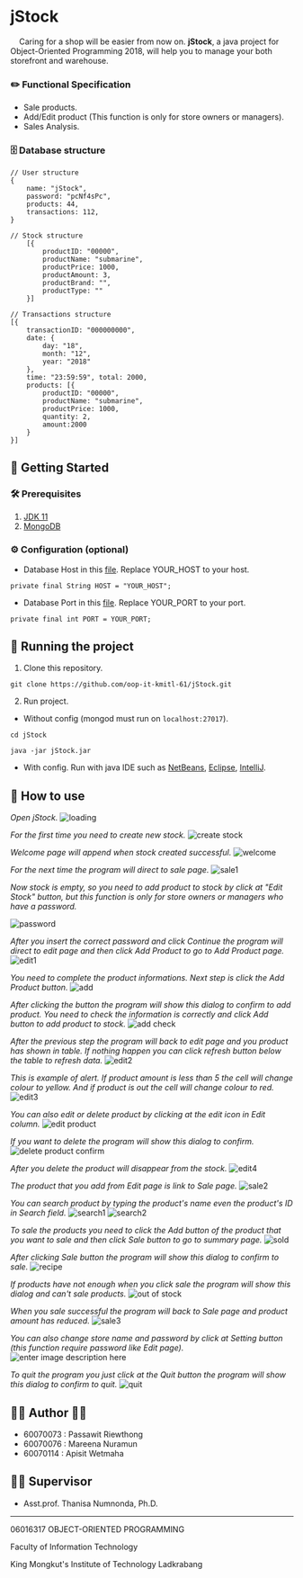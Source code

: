 # jStock
&nbsp;&nbsp;&nbsp; Caring for a shop will be easier from now on. **jStock**, a java project for Object-Oriented Programming 2018, will help you to manage your both storefront and warehouse.

### ✏️ Functional Specification
 - Sale products.
 - Add/Edit product (This function is only for store owners or managers).
 - Sales Analysis.

### 🗄 Database structure
	// User structure
	{
		name: "jStock",
		password: "pcNf4sPc",
		products: 44,
		transactions: 112,
	}
	
	// Stock structure
		[{
			productID: "00000",
			productName: "submarine",
			productPrice: 1000,
			productAmount: 3,
			productBrand: "",
			productType: ""
		}]

	// Transactions structure
	[{
		transactionID: "000000000",
		date: {
			day: "18",
			month: "12",
			year: "2018"
		},
		time: "23:59:59", total: 2000,
		products: [{
			productID: "00000",
			productName: "submarine",
			productPrice: 1000,
			quantity: 2,
			amount:2000
		}
	}]

## 📍 Getting Started
### 🛠 Prerequisites
 1. [JDK 11](https://www.oracle.com/technetwork/java/javase/downloads/jdk11-downloads-5066655.html) 
 2. [MongoDB](https://www.mongodb.com/download-center/community)

### ⚙️ Configuration (optional)
 - Database Host in this [file](/config/Config.java). Replace YOUR_HOST to your host.
 
`private final String HOST = "YOUR_HOST";`

 - Database Port in this [file](/config/Config.java). Replace YOUR_PORT to your port.
 
`private final int PORT = YOUR_PORT;`

## 🏃 Running the project
 1. Clone this repository.
 
`git clone https://github.com/oop-it-kmitl-61/jStock.git`

 2. Run project.
 - Without config (mongod must run on `localhost:27017`).
 
`cd jStock`

`java -jar jStock.jar`

- With config. Run with java IDE such as [NetBeans](https://netbeans.org/), [Eclipse](https://www.eclipse.org/downloads/), [IntelliJ](https://www.jetbrains.com/idea/).

## 📖  How to use
*Open jStock.*
![loading](https://user-images.githubusercontent.com/32861458/50114203-8c9ce600-0276-11e9-85f5-3cea8bf639ea.png)

*For the first time you need to create new stock.*
![create stock](https://user-images.githubusercontent.com/32861458/50114507-3d0aea00-0277-11e9-83d3-153f7fc51e72.png)

*Welcome page will append when stock created successful.*
![welcome](https://user-images.githubusercontent.com/32861458/50114630-94a95580-0277-11e9-90c3-e0743ca98863.png)

*For the next time the program will direct to sale page.*
![sale1](https://user-images.githubusercontent.com/32861458/50114714-d0441f80-0277-11e9-8e7e-fe8ee1a10be6.png)

*Now stock is empty, so you need to add product to stock by click at "Edit Stock" button, but this function is only for store owners or managers who have a password.*

![password](https://user-images.githubusercontent.com/32861458/50114967-a3dcd300-0278-11e9-8a77-8e2e55e5d729.png)

*After you insert the correct password and click Continue the program will direct to edit page and then click Add Product to go to Add Product page.*
![edit1](https://user-images.githubusercontent.com/32861458/50115041-d8508f00-0278-11e9-9c41-62996d91c731.png)

*You need to complete the product informations. Next step is click the Add Product button.*
![add](https://user-images.githubusercontent.com/32861458/50115142-1ea5ee00-0279-11e9-8df5-a4f422ce3cd8.png)

*After clicking the button the program will show this dialog to confirm to add product. You need to check the information is correctly and click Add button to add product to stock.*
![add check](https://user-images.githubusercontent.com/32861458/50115357-b1df2380-0279-11e9-9319-2e2194915db5.png)

*After the previous step the program will back to edit page and you product has shown in table. If nothing happen you can click refresh button below the table to refresh data.*
![edit2](https://user-images.githubusercontent.com/32861458/50115519-36ca3d00-027a-11e9-8a9a-9023fc1d4b76.png)

*This is example of alert. If product amount is less than 5 the cell will change colour to yellow. And if product is out the cell will change colour to red.*
![edit3](https://user-images.githubusercontent.com/32861458/50115719-d5569e00-027a-11e9-839a-3ade198acc9a.png)

*You can also edit or delete product by clicking at the edit icon in Edit column.*
![edit product](https://user-images.githubusercontent.com/32861458/50115920-5c0b7b00-027b-11e9-926b-b7e47e5e112c.png)

*If you want to delete the program will show this dialog to confirm.*
![delete product confirm](https://user-images.githubusercontent.com/32861458/50116060-b0aef600-027b-11e9-881e-7d21ad4a9454.png)

*After you delete the product will disappear from the stock.*
![edit4](https://user-images.githubusercontent.com/32861458/50116159-f966af00-027b-11e9-866a-07abe0037946.png)

*The product that you add from Edit page is link to Sale page.*
![sale2](https://user-images.githubusercontent.com/32861458/50116274-4c406680-027c-11e9-963c-89ff43da21c9.png)

*You can search product by typing the product's name even the product's ID in Search field.*
![search1](https://user-images.githubusercontent.com/32861458/50116366-84e04000-027c-11e9-9efb-d18fc65a9ea6.png)
![search2](https://user-images.githubusercontent.com/32861458/50116367-84e04000-027c-11e9-9343-b913a3ac3a48.png)

*To sale the products you need to click the Add button of the product that you want to sale and then click Sale button to go to summary page.*
![sold](https://user-images.githubusercontent.com/32861458/50116503-f61ff300-027c-11e9-950b-1fec53a3703b.png)

*After clicking Sale button the program will show this dialog to confirm to sale.*
![recipe](https://user-images.githubusercontent.com/32861458/50116504-f6b88980-027c-11e9-85ae-2ded1929b919.png)

*If products have not enough when you click sale the program will show this dialog and can't sale products.*
![out of stock](https://user-images.githubusercontent.com/32861458/50116884-12705f80-027e-11e9-99ff-1155b39d0d29.png)

*When you sale successful the program will back to Sale page and product amount has reduced.*
![sale3](https://user-images.githubusercontent.com/32861458/50117028-68450780-027e-11e9-9598-b958abb5ac89.png)

*You can also change store name and password by click at Setting button (this function require password like Edit page).*
![enter image description here](https://user-images.githubusercontent.com/32861458/50117173-ca057180-027e-11e9-9433-5cb89d9ca1e0.png)

*To quit the program you just click at the Quit button the program will show this dialog to confirm to quit.*
![quit](https://user-images.githubusercontent.com/32861458/50117307-32545300-027f-11e9-9642-9fdb20d0d4df.png)

## 👩‍💻  Author  👨‍💻
- 60070073 : Passawit Riewthong
- 60070076 : Mareena Nuramun
- 60070114 : Apisit Wetmaha

## 👩‍🏫 Supervisor
- Asst.prof. Thanisa Numnonda, Ph.D.

---
06016317 OBJECT-ORIENTED PROGRAMMING

Faculty of Information Technology

King Mongkut's Institute of Technology Ladkrabang
